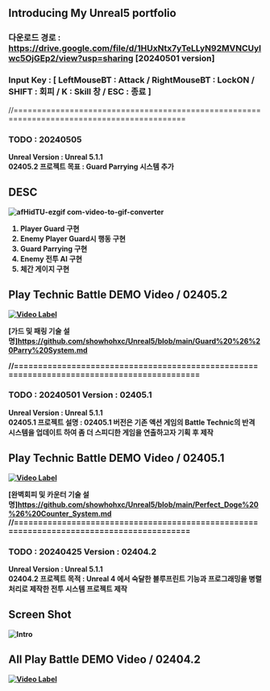 ## Introducing My Unreal5 portfolio

### 다운로드 경로 : https://drive.google.com/file/d/1HUxNtx7yTeLLyN92MVNCUylwc5OjGEp2/view?usp=sharing [20240501 version]
### Input Key : [ LeftMouseBT : Attack / RightMouseBT : LockON / SHIFT : 회피 / K : Skill 창 / ESC : 종료 ]

//===========================================================================================

### TODO : 20240505 
<strong>Unreal Version : Unreal 5.1.1<br/> 
<strong>02405.2 프로젝트 목표 : Guard Parrying 시스템 추가

## DESC
![afHidTU-ezgif com-video-to-gif-converter](https://github.com/showhohxc/Unreal5/assets/98040028/5a9c718c-2936-47eb-bdd3-4eac737c607a)
1. Player Guard 구현
2. Enemy Player Guard시 행동 구현
3. Guard Parrying 구현
4. Enemy 전투 AI 구현
5. 체간 게이지 구현

## Play Technic Battle DEMO Video / 02405.2

[![Video Label](http://img.youtube.com/vi/IIYdqRWlBD4/0.jpg)](https://youtu.be/IIYdqRWlBD4)

[가드 및 패링 기술 설명]https://github.com/showhohxc/Unreal5/blob/main/Guard%20%26%20Parry%20System.md


//===========================================================================================

### TODO : 20240501 Version : 02405.1

<strong>Unreal Version : Unreal 5.1.1<br/> 
<strong>02405.1 프로젝트 설명 : 02405.1 버전은 기존 액션 게임의 Battle Technic의 반격 시스템을 업데이트 하여 좀 더 스피디한 게임을 연출하고자 기획 후 제작

## Play Technic Battle DEMO Video / 02405.1
[![Video Label](http://img.youtube.com/vi/mwwzEB7ekw4/0.jpg)](https://youtu.be/mwwzEB7ekw4)

[완벽회피 및 카운터 기술 설명]https://github.com/showhohxc/Unreal5/blob/main/Perfect_Doge%20%26%20Counter_System.md
//=========================================================================================

### TODO : 20240425 Version : 02404.2 

<strong>Unreal Version : Unreal 5.1.1<br/> 
<strong>02404.2 프로젝트 목적 : Unreal 4 에서 숙달한 블루프린트 기능과 프로그래밍을 병렬처리로 제작한 전투 시스템 프로젝트 제작

## Screen Shot
![Intro](https://github.com/showhohxc/Unreal5/assets/98040028/a561d302-7cd4-4c8b-a1af-16939add64de)

## All Play Battle DEMO Video / 02404.2
[![Video Label](http://img.youtube.com/vi/Cv_TdveLz5M/0.jpg)](https://youtu.be/Cv_TdveLz5M)
